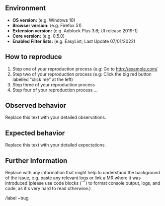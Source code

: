 ## Environment

- **OS version:** (e.g. Windows 10)
- **Browser version:** (e.g. Firefox 51)
- **Extension version:** (e.g. Adblock Plus 3.6; UI release 2019-1)
- **Core version:** (e.g. 0.5.0)
- **Enabled Filter lists:** (e.g. EasyList; Last Update 07/01/2022)

## How to reproduce

1. Step one of your reproduction process (e.g: Go to http://example.com/
2. Step two of your reproduction process (e.g: Click the big red button labelled "click me" at the left)
3. Step three of your reproduction process
4. Step four of your reproduction process
...

## Observed behavior

Replace this text with your detailed observations.

## Expected behavior

Replace this text with your detailed expectations.

## Further Information

Replace with any information that might help to understand the background of the issue, e.g. paste any relevant logs or link a MR where it was introduced (please use code blocks (```) to format console output, logs, and code, as it's very hard to read otherwise.)

/label ~bug
